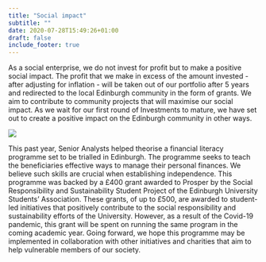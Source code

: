```yaml
---
title: "Social impact"
subtitle: ""
date: 2020-07-28T15:49:26+01:00
draft: false
include_footer: true
---
```


As a social enterprise, we do not invest for profit but to make a positive social impact. The profit that we make in excess of the amount invested - after adjusting for inflation - will be taken out of our portfolio after 5 years and redirected to the local Edinburgh community in the form of grants. We aim to contribute to community projects that will maximise our social impact. As we wait for our first round of Investments to mature, we have set out to create a positive impact on the Edinburgh community in other ways.

![](/images/impact.png)

This past year, Senior Analysts helped theorise a financial literacy programme set to be trialled in Edinburgh. The programme seeks to teach the beneficiaries effective ways to manage their personal finances. We believe such skills are crucial when establishing independence. This programme was backed by a £400 grant awarded to Prosper by the Social Responsibility and Sustainability Student Project of the Edinburgh University Students’ Association. These grants, of up to £500, are awarded to student-led initiatives that positively contribute to the social responsibility and sustainability efforts of the University. However, as a result of the Covid-19 pandemic, this grant will be spent on running the same program in the coming academic year. Going forward, we hope this programme may be implemented in collaboration with other initiatives and charities that aim to help vulnerable members of our society. 